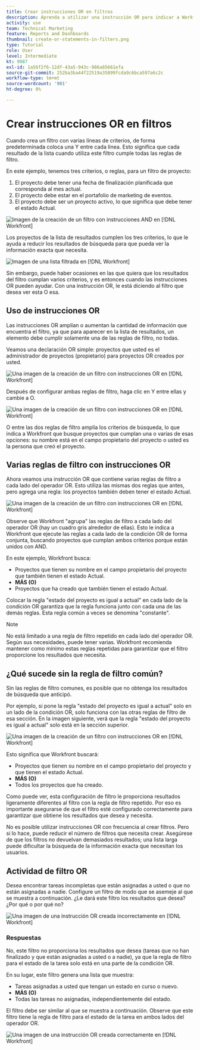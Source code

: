 ```yaml
---
title: Crear instrucciones OR en filtros
description: Aprenda a utilizar una instrucción OR para indicar a Workfront que quiere ver esta condición O la que figura en el informe.
activity: use
team: Technical Marketing
feature: Reports and Dashboards
thumbnail: create-or-statements-in-filters.png
type: Tutorial
role: User
level: Intermediate
kt: 9987
exl-id: 1a56f2f6-12df-43a5-943c-986a85661efa
source-git-commit: 252ba3ba44f22519a35899fcda9c6bca597a6c2c
workflow-type: tm+mt
source-wordcount: '901'
ht-degree: 0%

---
```


# Crear instrucciones OR en filtros

Cuando crea un filtro con varias líneas de criterios, de forma predeterminada coloca una Y entre cada línea. Esto significa que cada resultado de la lista cuando utiliza este filtro cumple todas las reglas de filtro.

En este ejemplo, tenemos tres criterios, o reglas, para un filtro de proyecto:

1. El proyecto debe tener una fecha de finalización planificada que corresponda al mes actual.
1. El proyecto debe estar en el portafolio de marketing de eventos.
1. El proyecto debe ser un proyecto activo, lo que significa que debe tener el estado Actual.

![Imagen de la creación de un filtro con instrucciones AND en [!DNL Workfront]](assets/or-statement-1.png)

Los proyectos de la lista de resultados cumplen los tres criterios, lo que le ayuda a reducir los resultados de búsqueda para que pueda ver la información exacta que necesita.

![Imagen de una lista filtrada en [!DNL Workfront]](assets/or-statement-2.png)

Sin embargo, puede haber ocasiones en las que quiera que los resultados del filtro cumplan varios criterios, y es entonces cuando las instrucciones OR pueden ayudar. Con una instrucción OR, le está diciendo al filtro que desea ver esta O esa.

## Uso de instrucciones OR

Las instrucciones OR amplían o aumentan la cantidad de información que encuentra el filtro, ya que para aparecer en la lista de resultados, un elemento debe cumplir solamente una de las reglas de filtro, no todas.

Veamos una declaración OR simple: proyectos que usted es el administrador de proyectos (propietario) para proyectos OR creados por usted.

![Una imagen de la creación de un filtro con instrucciones OR en [!DNL Workfront]](assets/or-statement-3.png)

Después de configurar ambas reglas de filtro, haga clic en Y entre ellas y cambie a O.

![Una imagen de la creación de un filtro con instrucciones OR en [!DNL Workfront]](assets/or-statement-4.png)

O entre las dos reglas de filtro amplía los criterios de búsqueda, lo que indica a Workfront que busque proyectos que cumplan una o varias de esas opciones: su nombre está en el campo propietario del proyecto o usted es la persona que creó el proyecto.

## Varias reglas de filtro con instrucciones OR

Ahora veamos una instrucción OR que contiene varias reglas de filtro a cada lado del operador OR. Esto utiliza las mismas dos reglas que antes, pero agrega una regla: los proyectos también deben tener el estado Actual.

![Una imagen de la creación de un filtro con instrucciones OR en [!DNL Workfront]](assets/or-statement-5.png)

Observe que Workfront &quot;agrupa&quot; las reglas de filtro a cada lado del operador OR (hay un cuadro gris alrededor de ellas). Esto le indica a Workfront que ejecute las reglas a cada lado de la condición OR de forma conjunta, buscando proyectos que cumplan ambos criterios porque están unidos con AND.

En este ejemplo, Workfront busca:

* Proyectos que tienen su nombre en el campo propietario del proyecto que también tienen el estado Actual.
* **MÁS (O)**
* Proyectos que ha creado que también tienen el estado Actual.

Colocar la regla &quot;estado del proyecto es igual a actual&quot; en cada lado de la condición OR garantiza que la regla funciona junto con cada una de las demás reglas. Esta regla común a veces se denomina &quot;constante&quot;.

>[!NOTE]
>
>No está limitado a una regla de filtro repetido en cada lado del operador OR. Según sus necesidades, puede tener varias. Workfront recomienda mantener como mínimo estas reglas repetidas para garantizar que el filtro proporcione los resultados que necesita.

## ¿Qué sucede sin la regla de filtro común?

Sin las reglas de filtro comunes, es posible que no obtenga los resultados de búsqueda que anticipó.

Por ejemplo, si pone la regla &quot;estado del proyecto es igual a actual&quot; solo en un lado de la condición OR, solo funciona con las otras reglas de filtro de esa sección. En la imagen siguiente, verá que la regla &quot;estado del proyecto es igual a actual&quot; solo está en la sección superior.

![Una imagen de la creación de un filtro con instrucciones OR en [!DNL Workfront]](assets/or-statement-6.png)

Esto significa que Workfront buscará:

* Proyectos que tienen su nombre en el campo propietario del proyecto y que tienen el estado Actual.
* **MÁS (O)**
* Todos los proyectos que ha creado.

Como puede ver, esta configuración de filtro le proporciona resultados ligeramente diferentes al filtro con la regla de filtro repetido. Por eso es importante asegurarse de que el filtro esté configurado correctamente para garantizar que obtiene los resultados que desea y necesita.

No es posible utilizar instrucciones OR con frecuencia al crear filtros. Pero si lo hace, puede reducir el número de filtros que necesita crear. Asegúrese de que los filtros no devuelvan demasiados resultados; una lista larga puede dificultar la búsqueda de la información exacta que necesitan los usuarios.

## Actividad de filtro OR

Desea encontrar tareas incompletas que están asignadas a usted o que no están asignadas a nadie. Configure un filtro de modo que se asemeje al que se muestra a continuación. ¿Le dará este filtro los resultados que desea? ¿Por qué o por qué no?

![Una imagen de una instrucción OR creada incorrectamente en [!DNL Workfront]](assets/or-statement-your-turn-1.png)

### Respuestas

No, este filtro no proporciona los resultados que desea (tareas que no han finalizado y que están asignadas a usted o a nadie), ya que la regla de filtro para el estado de la tarea solo está en una parte de la condición OR.

En su lugar, este filtro genera una lista que muestra:

* Tareas asignadas a usted que tengan un estado en curso o nuevo.
* **MÁS (O)**
* Todas las tareas no asignadas, independientemente del estado.

El filtro debe ser similar al que se muestra a continuación. Observe que este filtro tiene la regla de filtro para el estado de la tarea en ambos lados del operador OR.

![Una imagen de una instrucción OR creada correctamente en [!DNL Workfront]](assets/or-statement-your-turn-2.png)
